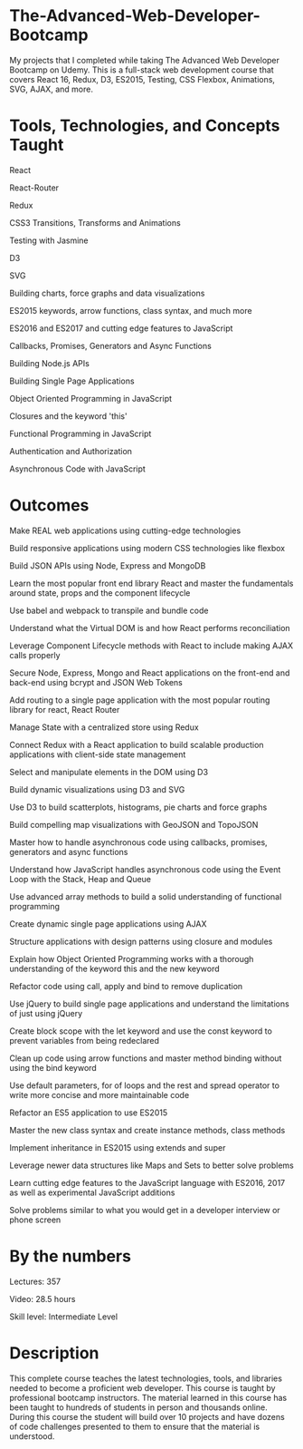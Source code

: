 # The-Advanced-Web-Developer-Bootcamp
My projects that I completed while taking The Advanced Web Developer Bootcamp on Udemy. This is a full-stack web development course that covers React 16, Redux, D3, ES2015, Testing, CSS Flexbox, Animations, SVG, AJAX, and more.

# Tools, Technologies, and Concepts Taught
React

React-Router

Redux

CSS3 Transitions, Transforms and Animations

Testing with Jasmine

D3

SVG

Building charts, force graphs and data visualizations

ES2015 keywords, arrow functions, class syntax, and much more

ES2016 and ES2017 and cutting edge features to JavaScript

Callbacks, Promises, Generators and Async Functions

Building Node.js APIs

Building Single Page Applications

Object Oriented Programming in JavaScript

Closures and the keyword 'this'

Functional Programming in JavaScript

Authentication and Authorization

Asynchronous Code with JavaScript

# Outcomes
Make REAL web applications using cutting-edge technologies

Build responsive applications using modern CSS technologies like flexbox

Build JSON APIs using Node, Express and MongoDB

Learn the most popular front end library React and master the fundamentals around state, props and the component lifecycle

Use babel and webpack to transpile and bundle code

Understand what the Virtual DOM is and how React performs reconciliation

Leverage Component Lifecycle methods with React to include making AJAX calls properly

Secure Node, Express, Mongo and React applications on the front-end and back-end using bcrypt and JSON Web Tokens

Add routing to a single page application with the most popular routing library for react, React Router

Manage State with a centralized store using Redux

Connect Redux with a React application to build scalable production applications with client-side state management

Select and manipulate elements in the DOM using D3

Build dynamic visualizations using D3 and SVG

Use D3 to build scatterplots, histograms, pie charts and force graphs

Build compelling map visualizations with GeoJSON and TopoJSON

Master how to handle asynchronous code using callbacks, promises, generators and async functions

Understand how JavaScript handles asynchronous code using the Event Loop with the Stack, Heap and Queue

Use advanced array methods to build a solid understanding of functional programming

Create dynamic single page applications using AJAX

Structure applications with design patterns using closure and modules

Explain how Object Oriented Programming works with a thorough understanding of the keyword this and the new keyword

Refactor code using call, apply and bind to remove duplication

Use jQuery to build single page applications and understand the limitations of just using jQuery

Create block scope with the let keyword and use the const keyword to prevent variables from being redeclared

Clean up code using arrow functions and master method binding without using the bind keyword

Use default parameters, for of loops and the rest and spread operator to write more concise and more maintainable code

Refactor an ES5 application to use ES2015

Master the new class syntax and create instance methods, class methods

Implement inheritance in ES2015 using extends and super

Leverage newer data structures like Maps and Sets to better solve problems

Learn cutting edge features to the JavaScript language with ES2016, 2017 as well as experimental JavaScript additions

Solve problems similar to what you would get in a developer interview or phone screen

# By the numbers
Lectures: 357

Video: 28.5 hours

Skill level: Intermediate Level

# Description

This complete course teaches the latest technologies, tools, and libraries needed to become a proficient web developer. This course is taught by professional bootcamp instructors. The material learned in this course has been taught to hundreds of students in person and thousands online. During this course the student will build over 10 projects and have dozens of code challenges presented to them to ensure that the material is understood.

